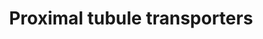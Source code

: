 ---
annotations:
- id: PW:0001348
  parent: regulatory pathway
  type: Pathway Ontology
  value: ion transport pathway
- id: CL:1000494
  parent: animal cell
  type: Cell Type Ontology
  value: nephron tubule epithelial cell
- id: PW:0000103
  parent: regulatory pathway
  type: Pathway Ontology
  value: transport pathway
- id: PW:0000004
  parent: regulatory pathway
  type: Pathway Ontology
  value: regulatory pathway
- id: CL:0002306
  parent: animal cell
  type: Cell Type Ontology
  value: epithelial cell of proximal tubule
- id: CL:1000838
  parent: animal cell
  type: Cell Type Ontology
  value: kidney proximal convoluted tubule epithelial cell
authors:
- AgustinGV
- AlexanderPico
- Khanspers
- Eweitz
description: The proximal tubule of the nephron reabsorbs approximately two-thirds
  of the Na filtered through the glomerulus. Na extrusion from the cell by the basolateral
  Na/K-ATPase provides the gradient for apical Na entry, and for reabsorption of  glucose,
  phosphate, amino acids and other component of the ultrafiltrate. This pathway organizes
  several of the transporters present in the proximal tubule by their function and
  it is based in deep-sequencing and physiological data.
last-edited: 2021-05-16
organisms:
- Rattus norvegicus
redirect_from:
- /index.php/Pathway:WP3881
- /instance/WP3881
revision: null
schema-jsonld:
- '@context': https://schema.org/
  '@id': https://wikipathways.github.io/pathways/WP3881.html
  '@type': Dataset
  creator:
    '@type': Organization
    name: WikiPathways
  description: The proximal tubule of the nephron reabsorbs approximately two-thirds
    of the Na filtered through the glomerulus. Na extrusion from the cell by the basolateral
    Na/K-ATPase provides the gradient for apical Na entry, and for reabsorption of  glucose,
    phosphate, amino acids and other component of the ultrafiltrate. This pathway
    organizes several of the transporters present in the proximal tubule by their
    function and it is based in deep-sequencing and physiological data.
  keywords:
  - ''
  - Atp1a1
  - Atp1b1
  - Atp1b3
  - Atp6v0a1
  - Atp6v0a2
  - Atp6v0a4
  - Atp6v0b
  - Atp6v0c
  - Atp6v0d1
  - Atp6v0d2
  - Atp6v0e1
  - Atp6v0e2
  - Atp6v1a
  - Atp6v1b1
  - Atp6v1b2
  - Atp6v1c1
  - Atp6v1d
  - Atp6v1e1
  - Atp6v1f
  - Atp6v1g1
  - Atp6v1g3
  - Atp6v1h
  - B*AT1
  - BAT-1
  - CA II
  - CA IV
  - CA VII
  - CA XII
  - CA XIV
  - CA XV
  - CHIF
  - E. Glutam. Tr.
  - Gamma 1
  - LAT1-4F2hc
  - LAT3-4F2hc
  - NAS1
  - NBC
  - NHE3
  - NHE3 RegP1
  - NHE3 RegP2
  - NHE8
  - NaDC-1
  - NaDC-3
  - NaPi-2a
  - NaPi-2b
  - OAT1
  - OAT3
  - OCTN2
  - PAT1
  - Pit-2
  - SAT1
  - SNAT7
  - TAT1
  license: CC0
  name: Proximal tubule transporters
seo: CreativeWork
title: Proximal tubule transporters
wpid: WP3881
---